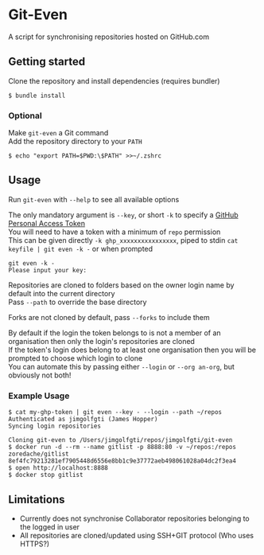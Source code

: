 # Git-Even
A script for synchronising repositories hosted on GitHub.com

## Getting started
Clone the repository and install dependencies (requires bundler)
``` console
$ bundle install
```
### Optional
Make `git-even` a Git command  
Add the repository directory to your `PATH`
``` console
$ echo "export PATH=$PWD:\$PATH" >>~/.zshrc
```

## Usage
Run `git-even` with `--help` to see all available options

The only mandatory argument is `--key`, or short `-k` to specify a [GitHub Personal Access Token](https://github.com/settings/tokens)  
You will need to have a token with a minimum of `repo` permission  
This can be given directly `-k ghp_xxxxxxxxxxxxxxxx`, piped to stdin `cat keyfile | git even -k -` or when prompted
``` console
git even -k -
Please input your key:
```

Repositories are cloned to folders based on the owner login name by default into the current directory  
Pass `--path` to override the base directory

Forks are not cloned by default, pass `--forks` to include them

By default if the login the token belongs to is not a member of an organisation then only the login's repositories are cloned  
If the token's login does belong to at least one organisation then you will be prompted to choose which login to clone  
You can automate this by passing either `--login` or `--org an-org`, but obviously not both!

### Example Usage
``` console
$ cat my-ghp-token | git even --key - --login --path ~/repos
Authenticated as jimgolfgti (James Hopper)
Syncing login repositories

Cloning git-even to /Users/jimgolfgti/repos/jimgolfgti/git-even
$ docker run -d --rm --name gitlist -p 8888:80 -v ~/repos:/repos zoredache/gitlist
8ef4fc79213281ef7905448d6556e8bb1c9e37772aeb498061028a04dc2f3ea4
$ open http://localhost:8888
$ docker stop gitlist
```

## Limitations
 * Currently does not synchronise Collaborator repositories belonging to the logged in user
 * All repositories are cloned/updated using SSH+GIT protocol (Who uses HTTPS?)
